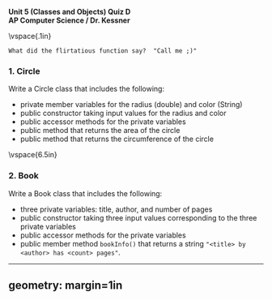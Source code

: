 __Unit 5 (Classes and Objects) Quiz D__  
__AP Computer Science / Dr. Kessner__  

\vspace{.1in}

```
What did the flirtatious function say?  "Call me ;)"
```

### 1. Circle

Write a Circle class that includes the following:

* private member variables for the radius (double) and color (String)
* public constructor taking input values for the radius and color
* public accessor methods for the private variables
* public method that returns the area of the circle
* public method that returns the circumference of the circle


\vspace{6.5in}


### 2. Book

Write a Book class that includes the following:

* three private variables: title, author, and number of pages
* public constructor taking three input values corresponding to the three private variables
* public accessor methods for the private variables
* public member method `bookInfo()` that returns a string 
`"<title> by <author> has <count> pages"`.



---
geometry: margin=1in
---


